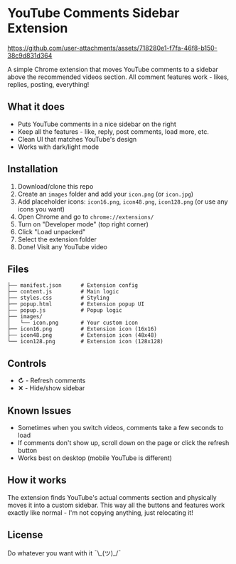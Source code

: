 # YouTube Comments Sidebar Extension


https://github.com/user-attachments/assets/718280e1-f7fa-46f8-b150-38c9d831d364


A simple Chrome extension that moves YouTube comments to a sidebar above the recommended videos section. All comment features work - likes, replies, posting, everything!

## What it does

- Puts YouTube comments in a nice sidebar on the right
- Keep all the features - like, reply, post comments, load more, etc.
- Clean UI that matches YouTube's design
- Works with dark/light mode

## Installation

1. Download/clone this repo
2. Create an `images` folder and add your `icon.png` (or `icon.jpg`)
3. Add placeholder icons: `icon16.png`, `icon48.png`, `icon128.png` (or use any icons you want)
4. Open Chrome and go to `chrome://extensions/`
5. Turn on "Developer mode" (top right corner)
6. Click "Load unpacked"
7. Select the extension folder
8. Done! Visit any YouTube video

## Files

```
├── manifest.json      # Extension config
├── content.js         # Main logic
├── styles.css         # Styling
├── popup.html         # Extension popup UI
├── popup.js           # Popup logic
├── images/
│   └── icon.png       # Your custom icon
├── icon16.png         # Extension icon (16x16)
├── icon48.png         # Extension icon (48x48)
└── icon128.png        # Extension icon (128x128)
```

## Controls

- **↻** - Refresh comments
- **✕** - Hide/show sidebar

## Known Issues

- Sometimes when you switch videos, comments take a few seconds to load
- If comments don't show up, scroll down on the page or click the refresh button
- Works best on desktop (mobile YouTube is different)

## How it works

The extension finds YouTube's actual comments section and physically moves it into a custom sidebar. This way all the buttons and features work exactly like normal - I'm not copying anything, just relocating it!

## License

Do whatever you want with it ¯\\\_(ツ)\_/¯
